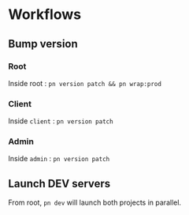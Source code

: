 # Workflows

## Bump version

### Root

Inside root : `pn version patch && pn wrap:prod`

### Client

Inside `client` : `pn version patch`

### Admin

Inside `admin` : `pn version patch`

## Launch DEV servers

From root, `pn dev` will launch both projects in parallel.
